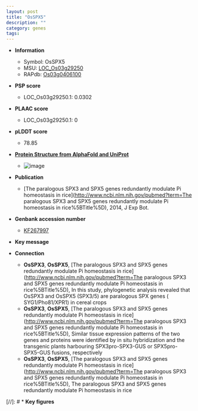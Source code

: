 ```yaml
---
layout: post
title: "OsSPX5"
description: ""
category: genes
tags: 
---
```


* **Information**  
    + Symbol: OsSPX5  
    + MSU: [LOC_Os03g29250](http://rice.plantbiology.msu.edu/cgi-bin/ORF_infopage.cgi?orf=LOC_Os03g29250)  
    + RAPdb: [Os03g0406100](http://rapdb.dna.affrc.go.jp/viewer/gbrowse_details/irgsp1?name=Os03g0406100)  

* **PSP score**  
    + LOC_Os03g29250.1: 0.0302 

* **PLAAC score**  
    + LOC_Os03g29250.1: 0 

* **pLDDT score**
    + 78.85

* **[Protein Structure from AlphaFold and UniProt](https://www.uniprot.org/uniprotkb/Q7Y0F6/entry#structure)**
    + ![image](https://ricepsp.github.io/images/Q7/AF-Q7Y0F6-F1.png)

* **Publication**  
    + [The paralogous SPX3 and SPX5 genes redundantly modulate Pi homeostasis in rice](http://www.ncbi.nlm.nih.gov/pubmed?term=The paralogous SPX3 and SPX5 genes redundantly modulate Pi homeostasis in rice%5BTitle%5D), 2014, J Exp Bot.

* **Genbank accession number**  
    + [KF267997](http://www.ncbi.nlm.nih.gov/nuccore/KF267997)

* **Key message**  

* **Connection**  
    + __OsSPX3__, __OsSPX5__, [The paralogous SPX3 and SPX5 genes redundantly modulate Pi homeostasis in rice](http://www.ncbi.nlm.nih.gov/pubmed?term=The paralogous SPX3 and SPX5 genes redundantly modulate Pi homeostasis in rice%5BTitle%5D), In this study, phylogenetic analysis revealed that OsSPX3 and OsSPX5 (SPX3/5) are paralogous SPX genes ( SYG1/Pho81/XPR1) in cereal crops
    + __OsSPX3__, __OsSPX5__, [The paralogous SPX3 and SPX5 genes redundantly modulate Pi homeostasis in rice](http://www.ncbi.nlm.nih.gov/pubmed?term=The paralogous SPX3 and SPX5 genes redundantly modulate Pi homeostasis in rice%5BTitle%5D), Similar tissue expression patterns of the two genes and proteins were identified by in situ hybridization and the transgenic plants harbouring SPX3pro-SPX3-GUS or SPX5pro-SPX5-GUS fusions, respectively
    + __OsSPX3__, __OsSPX5__, [The paralogous SPX3 and SPX5 genes redundantly modulate Pi homeostasis in rice](http://www.ncbi.nlm.nih.gov/pubmed?term=The paralogous SPX3 and SPX5 genes redundantly modulate Pi homeostasis in rice%5BTitle%5D), The paralogous SPX3 and SPX5 genes redundantly modulate Pi homeostasis in rice

[//]: # * **Key figures**  


